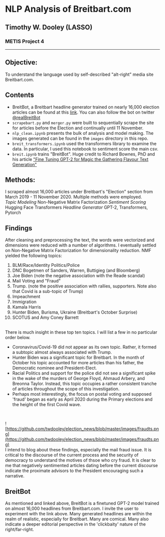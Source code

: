 # NLP Analysis of Breitbart.com
## Timothy W. Dooley (LASSO)
### METIS Project 4

----------------------------------
## Objective:

To understand the language used by self-described "alt-right" media site Breitbart.com.

## Contents
* BreitBot, a Breitbart headline generator trained on nearly 16,000 election articles can be found at this [link](https://huggingface.co/twdooley/breitbot?text=). You can also follow the bot on twitter [@realBreitBot](https://twitter.com/realBreitBot)
* `scrapebart.py` and `merger.py` were built to sequentially scrape the site for articles before the Election and continually until 11 November. 
* `nlp_clean.ipynb` presents the bulk of analysis and model making. The images generated can be found in the `images` directory in this repo. 
* `breit_transformers.ipynb` used the transformers library to examine the data. In particular, I used this notebook to sentiment score the main csv.
* `breit.ipynb` trains "BreitBot". Huge credit to Richard Bownes, PhD and his article ["Fine Tuning GPT-2 for Magic the Gathering Flavour Text Generation"](https://medium.com/swlh/fine-tuning-gpt-2-for-magic-the-gathering-flavour-text-generation-3bafd0f9bb93) 


## Methods:
I scraped almost 16,000 articles under Breitbart's "Election" section from March 2019 - 11 November 2020. Multiple methods were employed.
<br>
*Topic Modeling* Non-Negative Matrix Factorization
*Sentiment Scoring* Hugging Face Transformers
*Headline Generator* GPT-2, Transformers, Pytorch

## Findings 
After cleaning and preprocessing the text, the words were vectorized and dimensions were reduced with a number of algorithms. I eventually settled on Non-Negative Matrix Factorization for dimensionality reduction. 
NMF yielded the following topics:

1. BLM/Race/Identity Politics/Police
2. DNC Bogetmen of Sanders, Warren, Buttigieg (and Bloomberg)
3. Joe Biden (note the negative association with the Reade scandal)
4. Mail Voting and "Fraud"
5. Trump. (note the positive association with rallies, supporters. Note also that Covid is a sub-topic of Trump)
6. Impeachment
7. Immigration
8. Kamala Harris
9. Hunter Biden, Burisma, Ukraine (Breitbart's October Surprise)
10. SCOTUS and Amy Coney Barrett 

<br>
There is much insight in these top ten topics. I will list a few in no particular order below. 

* Coronavirus/Covid-19 did not appear as its own topic. Rather, it formed a subtopic almost always associated with Trump. 
* Hunter Biden was a significant topic for Breitbart. In the month of October his topic accounted for more articles than his father, the Democratic nominee and President-Elect.
* Racial Politics and support for the police did not see a significant spike in the wake of the murders of George Floyd, Ahmaud Arbery, and Breonna Taylor. 
Instead, this topic occupies a rather consistent tranche of articles throughout the scope of this investigation. 
* Perhaps most interestingly, the focus on postal voting and supposed 'fraud' began as early as April 2020 during the Primary elections and the height of the first Covid wave. 

<br>

![https://github.com/twdooley/election_news/blob/master/images/fraudts.png](https://github.com/twdooley/election_news/blob/master/images/fraudts.png)
<br>
I intend to blog about these findings, especially the mail fraud issue. It is critical to the discourse of the current process and the security of democracy to understand the motives of thsoe who cry fraud. 
It is clear to me that negatively sentimented articles dating before the current discourse indicate the proximate advisors to the President encouraging such a narrative. 

## BreitBot

As mentioned and linked above, BreitBot is a finetuned GPT-2 model trained on almost 16,000 headlines from Breitbart.com. I invite the user to experiment with the link above. 
Many generated headlines are within the realm of realistic, especially for Breitbart. Many are comical. Many also indicate a deeper editorial perspective in the 'clickbaity' nature of the right/far-right. 




